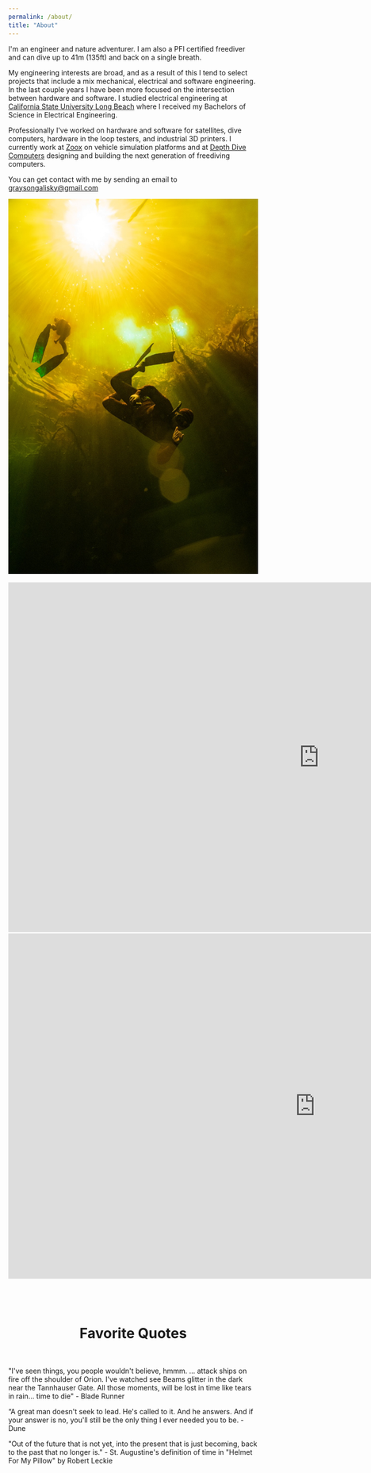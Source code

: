 ```yaml
---
permalink: /about/
title: "About"
---
```


I'm an engineer and nature adventurer. I am also a PFI certified freediver and can dive up to 41m (135ft) and back on a single breath.

My engineering interests are broad, and as a result of this I tend to select projects that include a mix mechanical, electrical and software engineering. In the last couple years I have been more focused on the intersection between hardware and software. I studied electrical engineering at [California State University Long Beach](https://www.csulb.edu) where I received my Bachelors of Science in Electrical Engineering.

Professionally I've worked on hardware and software for satellites, dive computers, hardware in the loop testers, and industrial 3D printers. I currently work at [Zoox](https://zoox.com) on vehicle simulation platforms and at [Depth Dive Computers](https://www.depthdiving.com) designing and building the next generation of freediving computers.

You can get contact with me by sending an email to graysongalisky@gmail.com

![image](/assets/images/zero_g_mexico.JPEG)
<iframe width="1254" height="705" src="https://www.youtube.com/embed/wp2IZ0Ydhe4" title="Northern California Freediving 2022" frameborder="0" allow="accelerometer; autoplay; clipboard-write; encrypted-media; gyroscope; picture-in-picture; web-share" allowfullscreen></iframe>
<br>
<iframe width="1238" height="696" src="https://www.youtube.com/embed/nWW_B8uRUUc" title="MIT Maker Portfolio" frameborder="0" allow="accelerometer; autoplay; clipboard-write; encrypted-media; gyroscope; picture-in-picture; web-share" allowfullscreen></iframe>

<br>
<br>
<br>
<br>
<h1 style="text-align: center;">Favorite Quotes</h1>
<br>

"I've seen things, you people wouldn't believe, hmmm.
... attack ships on fire off the shoulder of Orion.
I've watched see Beams glitter in the dark near the Tannhauser Gate.
All those moments, will be lost in time like tears in rain...
time to die" - Blade Runner

“A great man doesn't seek to lead. He's called to it. And he answers. And if your answer is no, you'll still be the only thing I ever needed you to be. - Dune

"Out of the future that is not yet, into the present that is just becoming, back to the past that no longer is." - St. Augustine's definition of time in "Helmet For My Pillow" by Robert Leckie 